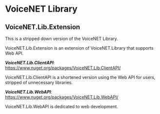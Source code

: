 # VoiceNET Library

## VoiceNET.Lib.Extension

This is a stripped down version of the VoiceNET Library.

VoiceNET.Lib.Extension is an extension of VoiceNET.Library that supports Web API.
 
***VoiceNET.Lib.ClientAPI***: https://www.nuget.org/packages/VoiceNET.Lib.ClientAPI/

VoiceNET.Lib.ClientAPI is a shortened version using the Web API for users, stripped of unnecessary libraries.
 
***VoiceNET.Lib.WebAPI***: https://www.nuget.org/packages/VoiceNET.Lib.WebAPI/

VoiceNET.Lib.WebAPI is dedicated to web development.
